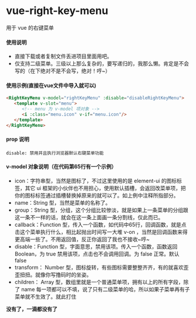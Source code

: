 # vue-right-key-menu
用于 vue 的右键菜单
#### 使用说明
- 直接下载或者复制文件丢进项目里面用吧。
- 仅支持二级菜单。三级以上那么复杂的，要写递归的，我那么懒。肯定是不会写的（在下绝对不是不会写，绝对！哼~）
#### 使用示例(直接在vue文件中导入就可以)
```html
<RightKeyMenu v-model="rightKeyMenu" :disable="disableRightKeyMenu">
   <template v-slot="menu">
      <!-- menu 为 v-model 项对象 -->
      <i :class="menu.icon" v-if="menu.icon"/>
   </template>
</RightKeyMenu>
```
#### prop 说明
```
disable: 禁用并且执行浏览器默认右键菜单功能
```
#### v-model 对象说明（在代码第65行有一个示例）
- icon：字符串型，当然是图标了，不过这里使用的是 element-ui 的图标标签，其它 ui 框架的小伙伴也不用担心，使用默认插槽，会返回改菜单项，把你的图标标签通过插槽替换掉原来的就可以了。如上例中注释所指部分。
- name：String 型，当然是菜单的名称了。
- group：String 型，分组，这个分组比较惨淡，就是如果上一条菜单的分组跟这一条不一样的话，就会在这一条上面画一条分割线，仅此而已。
- callback：Function 型，传入一个函数，如代码中65行，回调函数，就是点击这个菜单执行什么，相比起抛出时间写一大堆 v-on ，当然是回调函数来得更高端一些了。不用返回值，反正你返回了我也不接收~哼~
- disable：Function 型，字面意思，禁用该项。传入一个函数，函数返回 Boolean，为 true 禁用该项，点击也不会调用回调。为 false 正常。默认false
- transform： Number 型，图标旋转，有些图标需要整整齐齐，有的就喜欢歪歪扭扭。就像你写撸码时的坐姿。
- children： Array 型，数组里就是一个普通菜单项，拥有以上的所有字段，除了 name 每一项都可以不填，说了只有二级菜单的哈，所以如果子菜单再有子菜单就不生效了。就此打住

**没有了，一滴都没有了**
